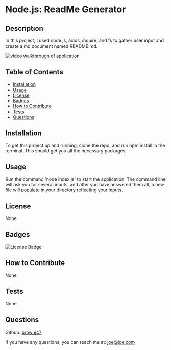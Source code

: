 # Node.js: ReadMe Generator

  ## Description

  In this project, I used node.js, axios, inquire, and fs to gather user input and create a md document named README.md. 

    
  ![video walkthrough of application]()

  
  ## Table of Contents
  
  - [Installation](#installation)
  - [Usage](#usage)
  - [License](#license)
  - [Badges](#badges)
  - [How to Contribute](#How-to-Contribute)
  - [Tests](#Tests)
  - [Questions](#Questions)
  
  ## Installation

  To get this project up and running, clone the repo, and run npm install in the terminal. This should get you all the necessary packages.
  
  ## Usage
  Run the command 'node index.js' to start the application. The command line will ask you for several inputs, and after you have answered them all, a new file will populate in your directory reflecting your inputs.

  ## License
  None
  
  ## Badges

  ![License Badge](https://img.shields.io/static/v1?label=license&message=none&color=green)
  
  ## How to Contribute

  None
  
  ## Tests

  None

  ## Questions 

  Github: [brownj47](https://github.com/brownj47)

  If you have any questions, you can reach me at: [joe@joe.com](mailto:joe@joe.com)